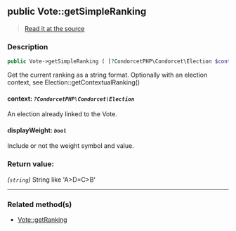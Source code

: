 ## public Vote::getSimpleRanking

> [Read it at the source](https://github.com/julien-boudry/Condorcet/blob/master/src/Vote.php#L418)

### Description    

```php
public Vote->getSimpleRanking ( [?CondorcetPHP\Condorcet\Election $context = null , bool $displayWeight = true] ): string
```

Get the current ranking as a string format. Optionally with an election context, see Election::getContextualRanking()
    

#### **context:** *`?CondorcetPHP\Condorcet\Election`*   
An election already linked to the Vote.    


#### **displayWeight:** *`bool`*   
Include or not the weight symbol and value.    


### Return value:   

*(`string`)* String like 'A>D=C>B'


---------------------------------------

### Related method(s)      

* [Vote::getRanking](/Docs/ApiReferences/Vote%20Class/public%20Vote--getRanking.md)    
